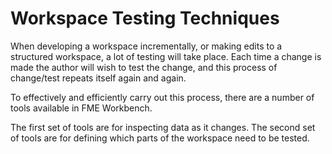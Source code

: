 # Workspace Testing Techniques #

When developing a workspace incrementally, or making edits to a structured workspace, a lot of testing will take place. Each time a change is made the author will wish to test the change, and this process of change/test repeats itself again and again.

To effectively and efficiently carry out this process, there are a number of tools available in FME Workbench.

The first set of tools are for inspecting data as it changes. The second set of tools are for defining which parts of the workspace need to be tested.